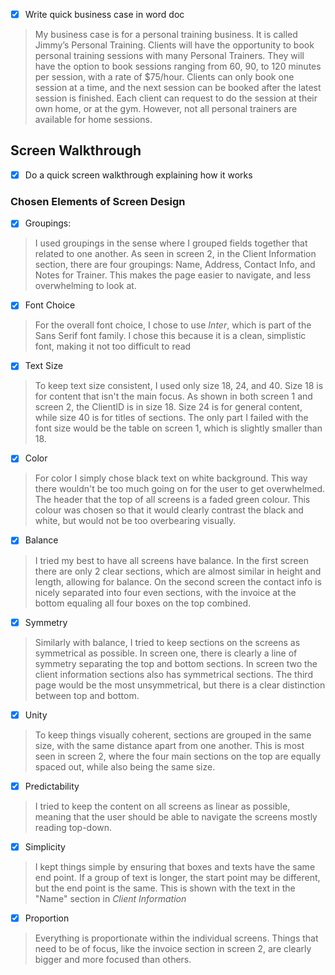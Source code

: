 - [x] Write quick business case in word doc
>My business case is for a personal training business. It is called Jimmy’s Personal Training. Clients will have the opportunity to book personal training sessions with many Personal Trainers. They will have the option to book sessions ranging from 60, 90, to 120 minutes per session, with a rate of $75/hour. Clients can only book one session at a time, and the next session can be booked after the latest session is finished. Each client can request to do the session at their own home, or at the gym. However, not all personal trainers are available for home sessions.
## Screen Walkthrough
- [x] Do a quick screen walkthrough explaining how it works

### Chosen Elements of Screen Design
- [x]  Groupings:
> I used groupings in the sense where I grouped fields together that related to one another. As seen in screen 2, in the Client Information section, there are four groupings: Name, Address, Contact Info, and Notes for Trainer. This makes the page easier to navigate, and less overwhelming to look at. 

- [x]  Font Choice
> For the overall font choice, I chose to use *Inter*, which is part of the Sans Serif font family. I chose this because it is a clean, simplistic font, making it not too difficult to read 

- [x] Text Size
> To keep text size consistent, I used only size 18, 24, and 40. Size 18 is for content that isn't the main focus. As shown in both screen 1 and screen 2, the ClientID is in size 18. Size 24 is for general content, while size 40 is for titles of sections. The only part I failed with the font size would be the table on screen 1, which is slightly smaller than 18. 
 
- [x] Color
> For color I simply chose black text on white background. This way there wouldn't be too much going on for the user to get overwhelmed. The header that the top of all screens is a faded green colour. This colour was chosen so that it would clearly contrast the black and white, but would not be too overbearing visually. 

- [x]  Balance
> I tried my best to have all screens have balance. In the first screen there are only 2 clear sections, which are almost similar in height and length, allowing for balance. On the second screen the contact info is nicely separated into four even sections, with the invoice at the bottom equaling all four boxes on the top combined. 

- [x] Symmetry
> Similarly with balance, I tried to keep sections on the screens as symmetrical as possible. In screen one, there is clearly a line of symmetry separating the top and bottom sections. In screen two the client information sections also has symmetrical sections. The third page would be the most unsymmetrical, but there is a clear distinction between top and bottom. 

- [x]  Unity
> To keep things visually coherent, sections are grouped in the same size, with the same distance apart from one another. This is most seen in screen 2, where the four main sections on the top are equally spaced out, while also being the same size.

- [x] Predictability
 >I tried to keep the content on all screens as linear as possible, meaning that the user should be able to navigate the screens mostly reading top-down. 
 
- [x] Simplicity
> I kept things simple by ensuring that boxes and texts have the same end point. If a group of text is longer, the start point may be different, but the end point is the same. This is shown with the text in the "Name" section in *Client Information*

- [x] Proportion
> 	Everything is proportionate within the individual screens. Things that need to be of focus, like the invoice section in screen 2, are clearly bigger and more focused than others.